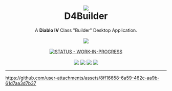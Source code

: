 <h1 align="center">
<img src="https://i.imgur.com/D2WRXCb.png"></img><br>
D4Builder</h1>
<p align="center">
A <strong>Diablo IV</strong> Class "Builder" Desktop Application.<br><br>
<a href="https://discord.gg/qc8WUj4kG4"><img src="https://img.shields.io/badge/Discord-5865F2.svg?style=for-the-badge&logo=Discord&logoColor=white"></a><br>
<br><a href="#"><img src="https://img.shields.io/badge/STATUS-WORK--IN--PROGRESS-red" alt="STATUS - WORK-IN-PROGRESS"></a><br><br>
<img src="https://img.shields.io/badge/Next.js-000000.svg?style=for-the-badge&logo=nextdotjs&logoColor=white"></img>
<img src="https://img.shields.io/badge/shadcn/ui-000000.svg?style=for-the-badge&logo=shadcn/ui&logoColor=white"></img>
<img src="https://img.shields.io/badge/Tauri-24C8D8.svg?style=for-the-badge&logo=Tauri&logoColor=white"></img>
<img src="https://img.shields.io/badge/Bun-000000.svg?style=for-the-badge&logo=Bun&logoColor=white"</img>
</p>
<hr>

https://github.com/user-attachments/assets/8ff16658-6a59-462c-aa9b-61d7aa3d7b37

